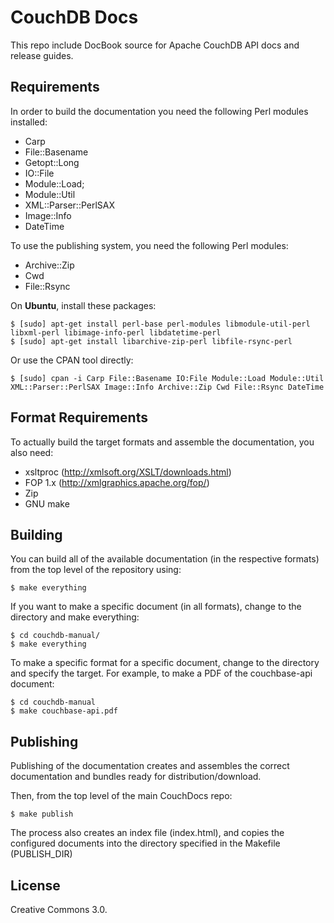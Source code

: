 # CouchDB Docs

This repo include DocBook source for Apache CouchDB API docs and release
guides.

## Requirements

In order to build the documentation you need the following Perl
modules installed:

* Carp
* File::Basename
* Getopt::Long
* IO::File
* Module::Load;
* Module::Util
* XML::Parser::PerlSAX
* Image::Info
* DateTime

To use the publishing system, you need the following Perl modules:

* Archive::Zip
* Cwd
* File::Rsync

On **Ubuntu**, install these packages:

    $ [sudo] apt-get install perl-base perl-modules libmodule-util-perl libxml-perl libimage-info-perl libdatetime-perl
    $ [sudo] apt-get install libarchive-zip-perl libfile-rsync-perl

Or use the CPAN tool directly:

    $ [sudo] cpan -i Carp File::Basename IO:File Module::Load Module::Util XML::Parser::PerlSAX Image::Info Archive::Zip Cwd File::Rsync DateTime

## Format Requirements

To actually build the target formats and assemble the documentation,
you also need:

* xsltproc (http://xmlsoft.org/XSLT/downloads.html)
* FOP 1.x (http://xmlgraphics.apache.org/fop/)
* Zip
* GNU make

## Building

You can build all of the available documentation (in the respective
formats) from the top level of the repository using:

    $ make everything

If you want to make a specific document (in all formats), change to
the directory and make everything:

    $ cd couchdb-manual/
    $ make everything

To make a specific format for a specific document, change to the
directory and specify the target. For example, to make a PDF of the
couchbase-api document:

    $ cd couchdb-manual
    $ make couchbase-api.pdf

## Publishing

Publishing of the documentation creates and assembles the correct
documentation and bundles ready for distribution/download.

Then, from the top level of the main CouchDocs repo: 

    $ make publish

The process also creates an index file (index.html), and copies the
configured documents into the directory specified in the Makefile
(PUBLISH_DIR)

## License

Creative Commons 3.0.
